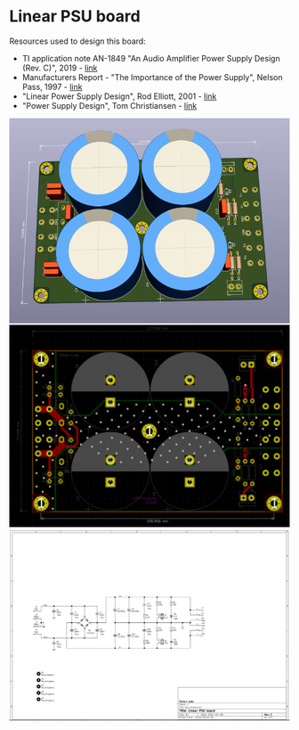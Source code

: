 # Linear PSU board

Resources used to design this board:

* TI application note AN-1849 "An Audio Amplifier Power Supply Design (Rev. C)", 2019 - [link](https://www.ti.com/lit/pdf/snaa057)
* Manufacturers Report - "The Importance of the Power Supply", Nelson Pass, 1997 - [link](https://hometheaterhifi.com/volume_4_2/nelpass.html)
* "Linear Power Supply Design", Rod Elliott, 2001 - [link](https://sound-au.com/power-supplies.htm)
* "Power Supply Design", Tom Christiansen - [link](https://neurochrome.com/pages/power-supply-design)

![Screenshot](imgs/3d.png)
![Screenshot](imgs/pcb.png)
![Screenshot](imgs/sch.png)
